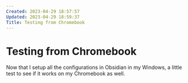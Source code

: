 ```yaml
---
Created: 2023-04-29 18:57:57
Updated: 2023-04-29 18:59:37
Title: Testing from Chromebook
---
```


# Testing from Chromebook


Now that I setup all the configurations in Obsidian in my Windows, a little test to see if it works on my Chromebook as well.